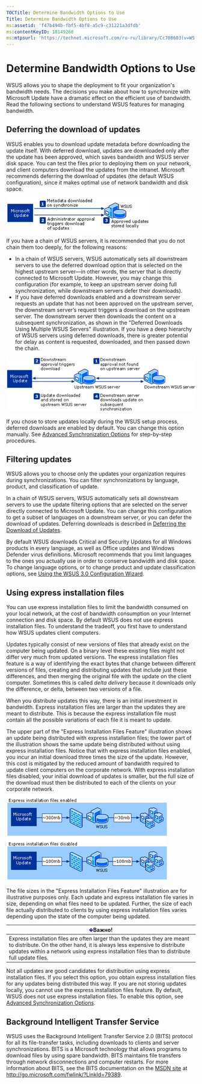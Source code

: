```yaml
---
TOCTitle: Determine Bandwidth Options to Use
Title: Determine Bandwidth Options to Use
ms:assetid: 'f47b494b-fbf5-4bf8-a5c9-c31221a3dfdb'
ms:contentKeyID: 18149268
ms:mtpsurl: 'https://technet.microsoft.com/ru-ru/library/Cc708603(v=WS.10)'
---
```


Determine Bandwidth Options to Use
==================================

WSUS allows you to shape the deployment to fit your organization's bandwidth needs. The decisions you make about how to synchronize with Microsoft Update have a dramatic effect on the efficient use of bandwidth. Read the following sections to understand WSUS features for managing bandwidth.

<span id="WSUS_DeferringDownloadOfUpdates"></span>
Deferring the download of updates
---------------------------------

WSUS enables you to download update metadata before downloading the update itself. With deferred download, updates are downloaded only after the update has been approved, which saves bandwidth and WSUS server disk space. You can test the files prior to deploying them on your network, and client computers download the updates from the intranet. Microsoft recommends deferring the download of updates (the default WSUS configuration), since it makes optimal use of network bandwidth and disk space.

![](/security-updates/images/Cc708603.0d256355-4cb8-4f22-9386-da71754ce94e(WS.10).gif)

If you have a chain of WSUS servers, it is recommended that you do not chain them too deeply, for the following reasons:

-   In a chain of WSUS servers, WSUS automatically sets all downstream servers to use the deferred download option that is selected on the highest upstream server—in other words, the server that is directly connected to Microsoft Update. However, you may change this configuration (for example, to keep an upstream server doing full synchronization, while downstream servers defer their downloads).
-   If you have deferred downloads enabled and a downstream server requests an update that has not been approved on the upstream server, the downstream server’s request triggers a download on the upstream server. The downstream server then downloads the content on a subsequent synchronization, as shown in the "Deferred Downloads Using Multiple WSUS Servers" illustration. If you have a deep hierarchy of WSUS servers using deferred downloads, there is greater potential for delay as content is requested, downloaded, and then passed down the chain.

![](/security-updates/images/Cc708603.7858baf2-f6c3-4e87-ad8d-a06a20aa5dd8(WS.10).gif)

If you chose to store updates locally during the WSUS setup process, deferred downloads are enabled by default. You can change this option manually. See [Advanced Synchronization Options](https://technet.microsoft.com/65d4cddd-8de0-477f-833d-ce5e2422eef0) for step-by-step procedures.

Filtering updates
-----------------

WSUS allows you to choose only the updates your organization requires during synchronizations. You can filter synchronizations by language, product, and classification of update.

In a chain of WSUS servers, WSUS automatically sets all downstream servers to use the update filtering options that are selected on the server directly connected to Microsoft Update. You can change this configuration to get a subset of languages on a downstream server, or you can defer the download of updates. Deferring downloads is described in [Deferring the Download of Updates](#wsus_deferringdownloadofupdates).

By default WSUS downloads Critical and Security Updates for all Windows products in every language, as well as Office updates and Windows Defender virus definitions. Microsoft recommends that you limit languages to the ones you actually use in order to conserve bandwidth and disk space. To change language options, or to change product and update classification options, see [Using the WSUS 3.0 Configuration Wizard](https://technet.microsoft.com/249d1fe7-6d6d-4122-9d02-e2227efd6557).

Using express installation files
--------------------------------

You can use express installation files to limit the bandwidth consumed on your local network, at the cost of bandwidth consumption on your Internet connection and disk space. By default WSUS does not use express installation files. To understand the tradeoff, you first have to understand how WSUS updates client computers.

Updates typically consist of new versions of files that already exist on the computer being updated. On a binary level these existing files might not differ very much from updated versions. The express installation files feature is a way of identifying the exact bytes that change between different versions of files, creating and distributing updates that include just these differences, and then merging the original file with the update on the client computer. Sometimes this is called *delta delivery* because it downloads only the difference, or delta, between two versions of a file.

When you distribute updates this way, there is an initial investment in bandwidth. Express installation files are larger than the updates they are meant to distribute. This is because the express installation file must contain all the possible variations of each file it is meant to update.

The upper part of the "Express Installation Files Feature" illustration shows an update being distributed with express installation files; the lower part of the illustration shows the same update being distributed without using express installation files. Notice that with express installation files enabled, you incur an initial download three times the size of the update. However, this cost is mitigated by the reduced amount of bandwidth required to update client computers on the corporate network. With express installation files disabled, your initial download of updates is smaller, but the full size of the download must then be distributed to each of the clients on your corporate network.

![](/security-updates/images/Cc708603.77edc56e-9ae3-4827-a99d-625a11339dc9(WS.10).gif)

The file sizes in the "Express Installation Files Feature" illustration are for illustrative purposes only. Each update and express installation file varies in size, depending on what files need to be updated. Further, the size of each file actually distributed to clients by using express installation files varies depending upon the state of the computer being updated.

| ![](/security-updates/images/Cc708603.Important(WS.10).gif)Важно!                                                                                                                                                                            |
|---------------------------------------------------------------------------------------------------------------------------------------------------------------------------------------------------------------------------------------------------------|
| Express installation files are often larger than the updates they are meant to distribute. On the other hand, it is always less expensive to distribute updates within a network using express installation files than to distribute full update files. |

Not all updates are good candidates for distribution using express installation files. If you select this option, you obtain express installation files for any updates being distributed this way. If you are not storing updates locally, you cannot use the express installation files feature. By default, WSUS does not use express installation files. To enable this option, see [Advanced Synchronization Options](https://technet.microsoft.com/65d4cddd-8de0-477f-833d-ce5e2422eef0).

Background Intelligent Transfer Service
---------------------------------------

WSUS uses the Background Intelligent Transfer Service 2.0 (BITS) protocol for all its file-transfer tasks, including downloads to clients and server synchronizations. BITS is a Microsoft technology that allows programs to download files by using spare bandwidth. BITS maintains file transfers through network disconnections and computer restarts. For more information about BITS, see the BITS documentation on the [MSDN site](http://go.microsoft.com/fwlink/?linkid=79389) at http://go.microsoft.com/fwlink/?LinkId=79389.
